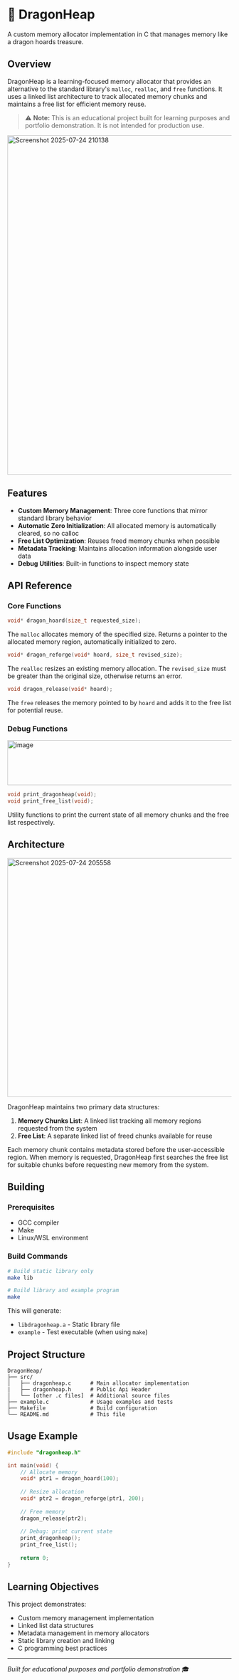 # 🐉 DragonHeap

A custom memory allocator implementation in C that manages memory like a dragon hoards treasure.

## Overview

DragonHeap is a learning-focused memory allocator that provides an alternative to the standard library's `malloc`, `realloc`, and `free` functions. It uses a linked list architecture to track allocated memory chunks and maintains a free list for efficient memory reuse.

> ⚠️ **Note:** This is an educational project built for learning purposes and portfolio demonstration. It is not intended for production use.

<img width="1077" height="763" alt="Screenshot 2025-07-24 210138" src="https://github.com/user-attachments/assets/501f973d-27a2-4af2-8c87-a82d64d725f9" />

## Features

- **Custom Memory Management**: Three core functions that mirror standard library behavior
- **Automatic Zero Initialization**: All allocated memory is automatically cleared, so no calloc
- **Free List Optimization**: Reuses freed memory chunks when possible
- **Metadata Tracking**: Maintains allocation information alongside user data
- **Debug Utilities**: Built-in functions to inspect memory state

## API Reference

### Core Functions

```c
void* dragon_hoard(size_t requested_size);
```
The ```malloc``` allocates memory of the specified size. Returns a pointer to the allocated memory region, automatically initialized to zero.

```c
void* dragon_reforge(void* hoard, size_t revised_size);
```
The ```realloc``` resizes an existing memory allocation. The `revised_size` must be greater than the original size, otherwise returns an error.

```c
void dragon_release(void* hoard);
```
The ```free``` releases the memory pointed to by `hoard` and adds it to the free list for potential reuse.

### Debug Functions

<img width="996" height="101" alt="image" src="https://github.com/user-attachments/assets/8a1674c9-896b-452a-b268-f9b3612a4338" />

```c
void print_dragonheap(void);
void print_free_list(void);
```
Utility functions to print the current state of all memory chunks and the free list respectively.

## Architecture

<img width="1005" height="537" alt="Screenshot 2025-07-24 205558" src="https://github.com/user-attachments/assets/8c123f2d-7da1-4540-96fa-cf3a1b586574" />

DragonHeap maintains two primary data structures:

1. **Memory Chunks List**: A linked list tracking all memory regions requested from the system
2. **Free List**: A separate linked list of freed chunks available for reuse

Each memory chunk contains metadata stored before the user-accessible region. When memory is requested, DragonHeap first searches the free list for suitable chunks before requesting new memory from the system.

## Building

### Prerequisites
- GCC compiler
- Make
- Linux/WSL environment

### Build Commands

```bash
# Build static library only
make lib

# Build library and example program
make
```

This will generate:
- `libdragonheap.a` - Static library file
- `example` - Test executable (when using `make`)

## Project Structure

```
DragonHeap/
├── src/
│   ├── dragonheap.c      # Main allocator implementation
|   ├── dragonheap.h      # Public Api Header
│   └── [other .c files]  # Additional source files
├── example.c             # Usage examples and tests
├── Makefile              # Build configuration
└── README.md             # This file
```

## Usage Example

```c
#include "dragonheap.h"

int main(void) {
    // Allocate memory
    void* ptr1 = dragon_hoard(100);
    
    // Resize allocation
    void* ptr2 = dragon_reforge(ptr1, 200);
    
    // Free memory
    dragon_release(ptr2);
    
    // Debug: print current state
    print_dragonheap();
    print_free_list();
    
    return 0;
}
```

## Learning Objectives

This project demonstrates:
- Custom memory management implementation
- Linked list data structures
- Metadata management in memory allocators
- Static library creation and linking
- C programming best practices

---

*Built for educational purposes and portfolio demonstration* 🎓

